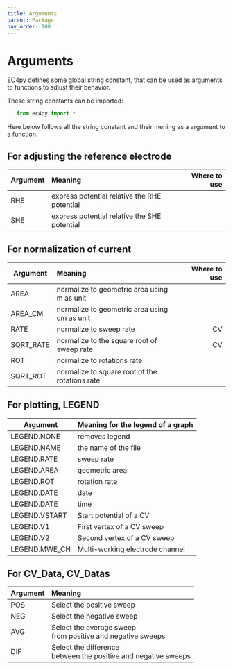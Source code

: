 ```yaml
---
title: Arguments
parent: Package
nav_order: 100
---
```


# Arguments

EC4py defines some global string constant, that can be used as arguments to functions to adjust their behavior.  

These string constants can be imported:

```python
   from ec4py import *
```
Here below follows all the string constant and their mening as a argument to a function.

## For adjusting the reference electrode

| Argument        | Meaning           | Where to use  |
| ------------- |:-------------| -----:|
| RHE | express potential relative the RHE potential| |
| SHE | express potential relative the SHE potential| |


## For normalization of current

| Argument        | Meaning           | Where to use  |
| ------------- |:-------------| -----:|
| AREA | normalize to geometric area using m as unit| |
| AREA_CM | normalize to geometric area using cm as unit| |
| RATE | normalize to sweep rate| CV|
| SQRT_RATE | normalize to the square root of sweep rate| CV|
| ROT | normalize to rotations rate| |
| SQRT_ROT | normalize to square root of the rotations rate||




## For plotting, LEGEND

| Argument        | Meaning for the legend of a graph     |
| ------------- |:-------------|
| LEGEND.NONE  |  removes legend | 
| LEGEND.NAME  | the name of the file|
| LEGEND.RATE  | sweep rate| 
| LEGEND.AREA  | geometric area |
| LEGEND.ROT  |  rotation rate | 
| LEGEND.DATE  |  date |
| LEGEND.DATE  |  time |
| LEGEND.VSTART  |  Start potential of a CV |
| LEGEND.V1  |  First vertex of a CV sweep |
| LEGEND.V2  |  Second vertex of a CV sweep |
| LEGEND.MWE_CH  |  Multi-working electrode channel |


## For CV_Data, CV_Datas

| Argument        | Meaning           |
| ------------- |:-------------|
| POS | Select the positive sweep| 
| NEG | Select the negative sweep| 
| AVG | Select the average sweep<br>from positive and negative sweeps| 
| DIF | Select the difference <br>between the positive and negative sweeps| 


